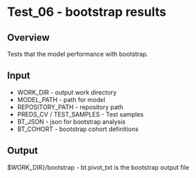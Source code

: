 # Test_06 - bootstrap results

## Overview
Tests that the model performance with bootstrap.

## Input
- WORK_DIR - output work directory
- MODEL_PATH - path for model
- REPOSITORY_PATH - repository path
- PREDS_CV / TEST_SAMPLES - Test samples
- BT_JSON - json for bootstrap analysis
- BT_COHORT - bootstrap cohort definitions

## Output
$WORK_DIR}/bootstrap - bt.pivot_txt is the bootstrap output file
